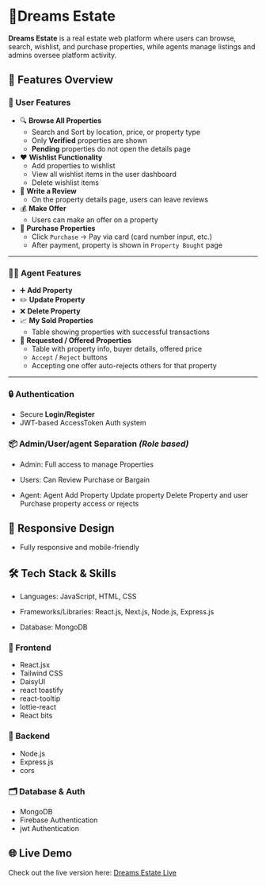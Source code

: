  # 🏡Dreams Estate 

**Dreams Estate** is a real estate web platform where users can browse, search, wishlist, and purchase properties, while agents manage listings and admins oversee platform activity.






## 🚀 Features Overview

### 👤 User Features
- 🔍 **Browse All Properties**
  - Search and Sort by location, price, or property type
  - Only **Verified** properties are shown
  - **Pending** properties do not open the details page
- ❤️ **Wishlist Functionality**
  - Add properties to wishlist
  - View all wishlist items in the user dashboard
  - Delete wishlist items
- 📝 **Write a Review**
  - On the property details page, users can leave reviews
- 💰 **Make Offer**
  - Users can make an offer on a property
- 🛒 **Purchase Properties**
  - Click `Purchase` → Pay via card (card number input, etc.)
  - After payment, property is shown in `Property Bought` page

---

### 🧑‍💼 Agent Features
- ➕ **Add Property**
- ✏️ **Update Property**
- ❌ **Delete Property**
- 📈 **My Sold Properties**
  - Table showing properties with successful transactions
- 🤝 **Requested / Offered Properties**
  - Table with property info, buyer details, offered price
  - `Accept` / `Reject` buttons
  - Accepting one offer auto-rejects others for that property

---

### 🔒 Authentication
- Secure **Login/Register**
- JWT-based AccessToken Auth system 



### 📦 Admin/User/agent Separation *(Role based)*
- Admin: Full access to manage Properties
- Users: Can Review Purchase or Bargain

- Agent: Agent Add Property Update property Delete Property and user Purchase property access or rejects

## 📱 Responsive Design
- Fully responsive and mobile-friendly


## 🛠️ Tech Stack & Skills
- Languages: JavaScript, HTML, CSS

- Frameworks/Libraries: React.js, Next.js, Node.js, Express.js

- Database: MongoDB



### 🚀 Frontend
- React.jsx
- Tailwind CSS
- DaisyUI
- react toastify
- react-tooltip
- lottie-react
- React bits
### 🔧 Backend
- Node.js
- Express.js
- cors

### 🗂️ Database & Auth
- MongoDB
- Firebase Authentication
- jwt Authentication

## 🌐 Live Demo
Check out the live version here: [Dreams Estate Live](https://dreams-estate.web.app/)
